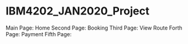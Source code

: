 # IBM4202_JAN2020_Project

Main Page: Home
Second Page: Booking
Third Page: View Route
Forth Page: Payment
Fifth Page: 